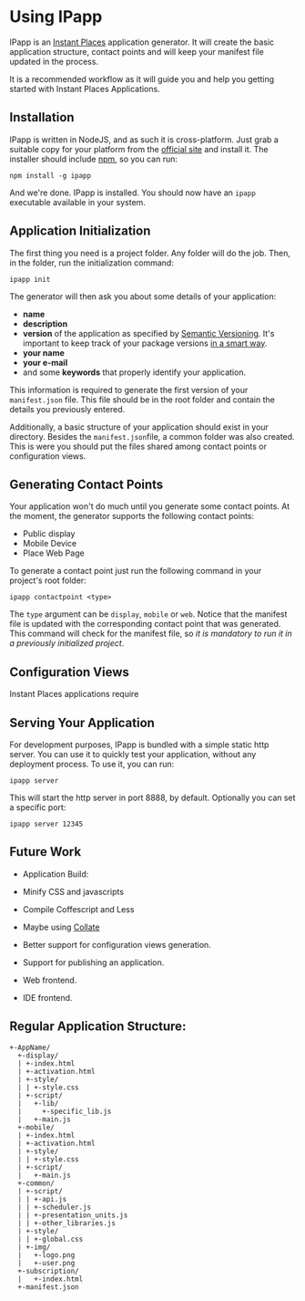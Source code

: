 # Using IPapp #

IPapp is an [Instant Places](http://www.instantplaces.org/) application generator. It will create the basic application structure, contact points and will keep your manifest file updated in the process.

It is a recommended workflow as it will guide you and help you getting started with Instant Places Applications.

## Installation ##

IPapp is written in NodeJS, and as such it is cross-platform. Just grab a suitable copy for your platform from the [official site](http://nodejs.org/#download) and install it. The installer should include [npm](http://npmjs.org/), so you can run:

    npm install -g ipapp

And we're done. IPapp is installed. You should now have an `ipapp` executable available in your system.

## Application Initialization ##

The first thing you need is a project folder. Any folder will do the job.
Then, in the folder, run the initialization command:

    ipapp init

The generator will then ask you about some details of your application:

- **name**
- **description**
- **version** of the application as specified by [Semantic Versioning](http://semver.org/).
  It's important to keep track of your package versions [in a smart way](http://blog.nodejitsu.com/package-dependencies-done-right).
- **your name**
- **your e-mail**
- and some **keywords** that properly identify your application.



This information is required to generate the first version of your `manifest.json` file. This file should be in the root folder and contain the details you previously entered.

Additionally, a basic structure of your application should exist in your directory. Besides the `manifest.json`file, a common folder was also created. This is were you should put the files shared among contact points or configuration views.

## Generating Contact Points ##

Your application won't do much until you generate some contact points. At the moment, the generator supports the following contact points:

- Public display
- Mobile Device
- Place Web Page

To generate a contact point just run the following command in your project's root folder:

    ipapp contactpoint <type>

The `type` argument can be `display`, `mobile` or `web`.
Notice that the manifest file is updated with the corresponding contact point that was generated.
This command will check for the manifest file, so *it is mandatory to run it in a previously initialized project*.

## Configuration Views ##

Instant Places applications require 

## Serving Your Application ##

For development purposes, IPapp is bundled with a simple static http server. You can use it to quickly test your application, without any deployment process. To use it, you can run:

    ipapp server

This will start the http server in port 8888, by default. Optionally you can set a specific port:

    ipapp server 12345

## Future Work ##

- Application Build:
 - Minify CSS and javascripts
 - Compile Coffescript and Less
 - Maybe using [Collate](https://github.com/jmlewis/collate)

- Better support for configuration views generation.

- Support for publishing an application.

- Web frontend.

- IDE frontend.

## Regular Application Structure: ##

    +-AppName/
      +-display/
      | +-index.html
      | +-activation.html
      | +-style/
      | | +-style.css
      | +-script/
      |   +-lib/
      |     +-specific_lib.js
      |   +-main.js
      +-mobile/
      | +-index.html
      | +-activation.html
      | +-style/
      | | +-style.css
      | +-script/
      |   +-main.js
      +-common/
      | +-script/
      | | +-api.js
      | | +-scheduler.js
      | | +-presentation_units.js
      | | +-other_libraries.js
      | +-style/
      | | +-global.css
      | +-img/
      |   +-logo.png
      |   +-user.png
      +-subscription/
      |   +-index.html
      +-manifest.json